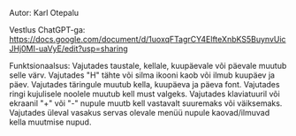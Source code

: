 Autor: Karl Otepalu

Vestlus ChatGPT-ga: https://docs.google.com/document/d/1uoxqFTagrCY4ElfteXnbKS5BuynvUicJHj0MI-uaVyE/edit?usp=sharing

Funktsionaalsus: 
  Vajutades taustale, kellale, kuupäevale või päevale muutub selle värv.
  Vajutades "H" tähte või silma ikooni kaob või ilmub kuupäev ja päev.
  Vajutades täringule muutub kella, kuupäeva ja päeva font.
  Vajutades ringi kujulisele noolele muutub kell must valgeks.
  Vajutades klaviatuuril või ekraanil "+" või "-" nupule muutb kell vastavalt suuremaks või väiksemaks.
  Vajutades üleval vasakus servas olevale menüü nupule kaovad/ilmuvad kella muutmise nupud.


